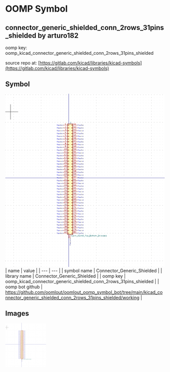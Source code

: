# OOMP Symbol  
## connector_generic_shielded_conn_2rows_31pins_shielded  by arturo182  
  
oomp key: oomp_kicad_connector_generic_shielded_conn_2rows_31pins_shielded  
  
source repo at: [https://gitlab.com/kicad/libraries/kicad-symbols](https://gitlab.com/kicad/libraries/kicad-symbols)  
## Symbol  
  
[![working.png](working_600.png)](working.png)  
| name | value | 
| --- | --- | 
| symbol name | Connector_Generic_Shielded | 
| library name | Connector_Generic_Shielded | 
| oomp key | oomp_kicad_connector_generic_shielded_conn_2rows_31pins_shielded | 
| oomp bot github | https://github.com/oomlout/oomlout_oomp_symbol_bot/tree/main/kicad_connector_generic_shielded_conn_2rows_31pins_shielded/working | 
## Images  
  
[![working.png](working_140.png)](working.png)  
